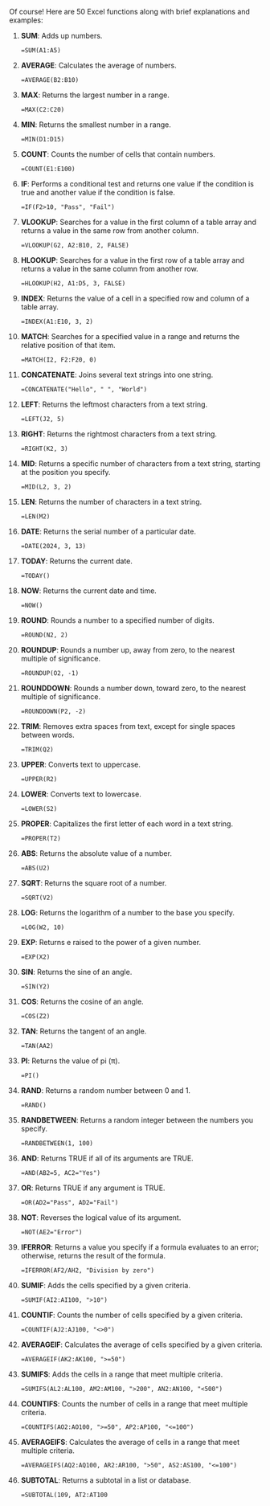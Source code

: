 Of course! Here are 50 Excel functions along with brief explanations and examples:

1. **SUM**: Adds up numbers.
   ```
   =SUM(A1:A5)
   ```

2. **AVERAGE**: Calculates the average of numbers.
   ```
   =AVERAGE(B2:B10)
   ```

3. **MAX**: Returns the largest number in a range.
   ```
   =MAX(C2:C20)
   ```

4. **MIN**: Returns the smallest number in a range.
   ```
   =MIN(D1:D15)
   ```

5. **COUNT**: Counts the number of cells that contain numbers.
   ```
   =COUNT(E1:E100)
   ```

6. **IF**: Performs a conditional test and returns one value if the condition is true and another value if the condition is false.
   ```
   =IF(F2>10, "Pass", "Fail")
   ```

7. **VLOOKUP**: Searches for a value in the first column of a table array and returns a value in the same row from another column.
   ```
   =VLOOKUP(G2, A2:B10, 2, FALSE)
   ```

8. **HLOOKUP**: Searches for a value in the first row of a table array and returns a value in the same column from another row.
   ```
   =HLOOKUP(H2, A1:D5, 3, FALSE)
   ```

9. **INDEX**: Returns the value of a cell in a specified row and column of a table array.
   ```
   =INDEX(A1:E10, 3, 2)
   ```

10. **MATCH**: Searches for a specified value in a range and returns the relative position of that item.
    ```
    =MATCH(I2, F2:F20, 0)
    ```

11. **CONCATENATE**: Joins several text strings into one string.
    ```
    =CONCATENATE("Hello", " ", "World")
    ```

12. **LEFT**: Returns the leftmost characters from a text string.
    ```
    =LEFT(J2, 5)
    ```

13. **RIGHT**: Returns the rightmost characters from a text string.
    ```
    =RIGHT(K2, 3)
    ```

14. **MID**: Returns a specific number of characters from a text string, starting at the position you specify.
    ```
    =MID(L2, 3, 2)
    ```

15. **LEN**: Returns the number of characters in a text string.
    ```
    =LEN(M2)
    ```

16. **DATE**: Returns the serial number of a particular date.
    ```
    =DATE(2024, 3, 13)
    ```

17. **TODAY**: Returns the current date.
    ```
    =TODAY()
    ```

18. **NOW**: Returns the current date and time.
    ```
    =NOW()
    ```

19. **ROUND**: Rounds a number to a specified number of digits.
    ```
    =ROUND(N2, 2)
    ```

20. **ROUNDUP**: Rounds a number up, away from zero, to the nearest multiple of significance.
    ```
    =ROUNDUP(O2, -1)
    ```

21. **ROUNDDOWN**: Rounds a number down, toward zero, to the nearest multiple of significance.
    ```
    =ROUNDDOWN(P2, -2)
    ```

22. **TRIM**: Removes extra spaces from text, except for single spaces between words.
    ```
    =TRIM(Q2)
    ```

23. **UPPER**: Converts text to uppercase.
    ```
    =UPPER(R2)
    ```

24. **LOWER**: Converts text to lowercase.
    ```
    =LOWER(S2)
    ```

25. **PROPER**: Capitalizes the first letter of each word in a text string.
    ```
    =PROPER(T2)
    ```

26. **ABS**: Returns the absolute value of a number.
    ```
    =ABS(U2)
    ```

27. **SQRT**: Returns the square root of a number.
    ```
    =SQRT(V2)
    ```

28. **LOG**: Returns the logarithm of a number to the base you specify.
    ```
    =LOG(W2, 10)
    ```

29. **EXP**: Returns e raised to the power of a given number.
    ```
    =EXP(X2)
    ```

30. **SIN**: Returns the sine of an angle.
    ```
    =SIN(Y2)
    ```

31. **COS**: Returns the cosine of an angle.
    ```
    =COS(Z2)
    ```

32. **TAN**: Returns the tangent of an angle.
    ```
    =TAN(AA2)
    ```

33. **PI**: Returns the value of pi (π).
    ```
    =PI()
    ```

34. **RAND**: Returns a random number between 0 and 1.
    ```
    =RAND()
    ```

35. **RANDBETWEEN**: Returns a random integer between the numbers you specify.
    ```
    =RANDBETWEEN(1, 100)
    ```

36. **AND**: Returns TRUE if all of its arguments are TRUE.
    ```
    =AND(AB2=5, AC2="Yes")
    ```

37. **OR**: Returns TRUE if any argument is TRUE.
    ```
    =OR(AD2="Pass", AD2="Fail")
    ```

38. **NOT**: Reverses the logical value of its argument.
    ```
    =NOT(AE2="Error")
    ```

39. **IFERROR**: Returns a value you specify if a formula evaluates to an error; otherwise, returns the result of the formula.
    ```
    =IFERROR(AF2/AH2, "Division by zero")
    ```

40. **SUMIF**: Adds the cells specified by a given criteria.
    ```
    =SUMIF(AI2:AI100, ">10")
    ```

41. **COUNTIF**: Counts the number of cells specified by a given criteria.
    ```
    =COUNTIF(AJ2:AJ100, "<>0")
    ```

42. **AVERAGEIF**: Calculates the average of cells specified by a given criteria.
    ```
    =AVERAGEIF(AK2:AK100, ">=50")
    ```

43. **SUMIFS**: Adds the cells in a range that meet multiple criteria.
    ```
    =SUMIFS(AL2:AL100, AM2:AM100, ">200", AN2:AN100, "<500")
    ```

44. **COUNTIFS**: Counts the number of cells in a range that meet multiple criteria.
    ```
    =COUNTIFS(AO2:AO100, ">=50", AP2:AP100, "<=100")
    ```

45. **AVERAGEIFS**: Calculates the average of cells in a range that meet multiple criteria.
    ```
    =AVERAGEIFS(AQ2:AQ100, AR2:AR100, ">50", AS2:AS100, "<=100")
    ```

46. **SUBTOTAL**: Returns a subtotal in a list or database.
    ```
    =SUBTOTAL(109, AT2:AT100
